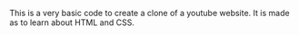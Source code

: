 This is a very basic code to create a clone of a youtube website.
It is made as to learn about HTML and CSS.
